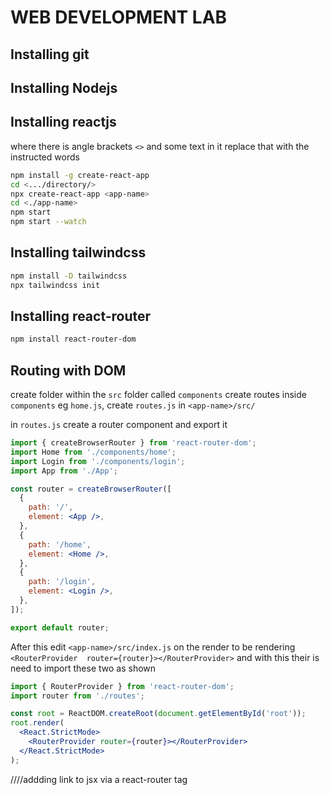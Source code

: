# WEB DEVELOPMENT LAB

## Installing git

## Installing Nodejs

## Installing reactjs

where there is angle brackets `<>` and some text in it replace that with the instructed words

```bash
npm install -g create-react-app
cd <.../directory/>
npx create-react-app <app-name>
cd <./app-name>
npm start
npm start --watch
```

## Installing tailwindcss

```bash
npm install -D tailwindcss
npx tailwindcss init
```

## Installing react-router

```bash
npm install react-router-dom
```

## Routing with DOM

create folder within the `src` folder called `components`
create routes inside `components` eg `home.js`,
create `routes.js` in `<app-name>/src/`

in `routes.js` create a router component and export it

```jsx
import { createBrowserRouter } from 'react-router-dom';
import Home from './components/home';
import Login from './components/login';
import App from './App';

const router = createBrowserRouter([
  {
    path: '/',
    element: <App />,
  },
  {
    path: '/home',
    element: <Home />,
  },
  {
    path: '/login',
    element: <Login />,
  },
]);

export default router;
```

After this edit `<app-name>/src/index.js` on the render to be rendering `<RouterProvider  router={router}></RouterProvider>` and with this their is need to import these two as shown

```jsx
import { RouterProvider } from 'react-router-dom';
import router from './routes';

const root = ReactDOM.createRoot(document.getElementById('root'));
root.render(
  <React.StrictMode>
    <RouterProvider router={router}></RouterProvider>
  </React.StrictMode>
);
```

////addding link to jsx via a react-router tag

